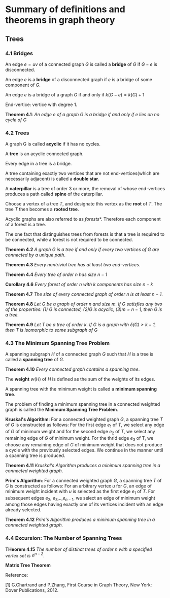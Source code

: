 # Summary of definitions and theorems in graph theory

## Trees

### 4.1 Bridges

An edge $e=uv$ of a connected graph $G$ is called a **bridge** of $G$ if $G-e$ is disconnected.

An edge $e$ is a **bridge** of a disconnected graph if $e$ is a bridge of some component of $G$.

An edge $e$ is a bridge of a graph $G$ if and only if $k(G-e)=k(G)+1$

End-vertice: vertice with degree $1$.

**Theorem 4.1**: *An edge $e$ of a graph $G$ is a bridge if and only if $e$ lies on no cycle of $G$* 

### 4.2 Trees

A graph G is called **acyclic** if it has no cycles.

A **tree** is an acyclic connected graph.

Every edge in a tree is a bridge.

A tree containing exactly two vertices that are not end-vertices(which are necessarily adjacent) is called a **double star**.

A **caterpillar** is a tree of order 3 or more, the removal of whose end-vertices produces a path called **spine** of the caterpillar.

Choose a vertex of a tree $T$, and designate this vertex as the **root** of $T$. The tree $T$ then becomes a **rooted tree**. 

Acyclic graphs are also referred to as *forests**. Therefore each component of a forest is a tree.

The one fact that distinguishes trees from forests is that a tree is required to be connected, while a forest is not required to be connected.

**Theorem 4.2** *A graph $G$ is a tree if and only if every two vertices of G are connected by a unique path*.

**Theorem 4.3** *Every nontrivial tree has at least two end-vertices*.

**Theorem 4.4** *Every tree of order n has size $n-1$*

**Corollary 4.6** *Every forest of order n with k components has size $n-k$*

**Theorem 4.7** *The size of every connected graph of order $n$ is at least $n-1$*.

**Theorem 4.8** *Let $G$ be a graph of order $n$ and size $m$. If $G$ satisfies any two of the properties: (1) $G$ is connected, (2)$G$ is acyclic, (3)$m=n-1$, then $G$ is a tree.*

**Theorem 4.9** *Let $T$ be a tree of order $k$. If $G$ is a graph with $\delta(G) \ge k-1$, then $T$ is isomorphic to some subgraph of $G$*

### 4.3 The Minimum Spanning Tree Problem

A spanning subgraph $H$ of a connected graph $G$ such that $H$ is a tree is called a **spanning tree** of $G$.

**Theorem 4.10** *Every connected graph contains a spanning tree*.

The **weight** $w(H)$ of $H$ is defined as the sum of the weights of its edges.

A spanning tree with the minimum weight is called a **minimum spanning tree**.

The problem of finding a minimum spanning tree in a connected weighted graph is called the **Minimum Spanning Tree Problem**. 

**Kruskal's Algorithm**: For a connected weighted graph $G$, a spanning tree $T$ of $G$ is constructed as follows: For the first edge $e_1$ of $T$, we select any edge of $G$ of minimum weight and for the second edge $e_2$ of $T$, we select any remaining edge of $G$ of minimum weight. For the thrid edge $e_3$ of T, we choose any remaining edge of $G$ of minimum weight that does not produce a cycle with the previously selected edges. We continue in the manner until a spanning tree is produced.

**Theorem 4.11** *Kruskal's Algorithm produces a minimum spanning tree in a connected weighted graph*.

**Prim's Algorithm**: For a connected weighted graph $G$, a spanning tree $T$ of $G$ is constructed as follows: For an arbitrary vertex $u$ for $G$, an edge of minimum weight incident with $u$ is selected as the first edge $e_1$ of $T$. For subsequent edges $e_2$, $e_3$,..,$e_{n-1}$, we select an edge of minimum weight among those edges having exactly one of its vertices incident with an edge already selected.

**Theorem 4.12** *Prim's Algorithm produces a minimum spanning tree in a connected weighted graph.*

### 4.4 Excursion: The Number of Spanning Trees

**THeorem 4.15** *The number of distinct trees of order n with a specified vertex set is $n^{n-2}$*.

**Matrix Tree Theorem**

Reference:

[1] G.Chartrand and P.Zhang, First Course in Graph Theory, New York: Dover Publications, 2012.


